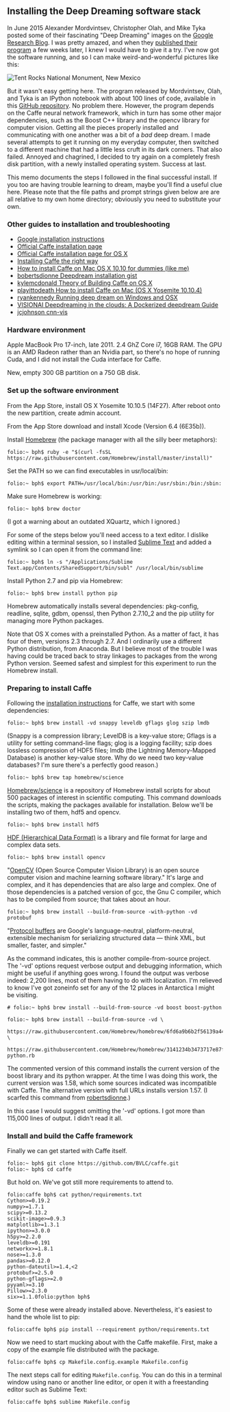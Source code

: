 ## Installing the Deep Dreaming software stack

In June 2015 Alexander Mordvintsev, Christopher Olah, and Mike Tyka posted some of their fascinating "Deep Dreaming" images on the [Google Research Blog](http://googleresearch.blogspot.com/2015/06/inceptionism-going-deeper-into-neural.html). I was pretty amazed, and when they [published their program](http://googleresearch.blogspot.com/2015/07/deepdream-code-example-for-visualizing.html) a few weeks later, I knew I would have to give it a try. I've now got the software running, and so I can make weird-and-wonderful pictures like this:

![Tent Rocks National Monument, New Mexico](tentrocks-6oct-oscale14-iter15-inception_4b-output-1.jpeg)

But it wasn't easy getting here. The program released by Mordvintsev, Olah, and Tyka is an IPython notebook with about 100 lines of code, available in this [GitHub repository](https://github.com/google/deepdream). No problem there. However, the program depends on the Caffe neural network framework, which in turn has some other major dependencies, such as the Boost C++ library and the opencv library for computer vision. Getting all the pieces properly installed and communicating with one another was a bit of a *bad* deep dream. I made several attempts to get it running on my everyday computer, then switched to a different machine that had a little less cruft in its dark corners. That also failed. Annoyed and chagrined, I decided to try again on a completely fresh disk partition, with a newly installed operating system. Success at last.

This memo documents the steps I followed in the final successful install. If you too are having trouble learning to dream, maybe you'll find a useful clue here. Please note that the file paths and prompt strings given below are are all relative to my own home directory; obviously you need to substitute your own.

### Other guides to installation and troubleshooting

* [Google installation instructions](https://github.com/google/deepdream/blob/master/dream.ipynb)
* [Official Caffe installation page](http://caffe.berkeleyvision.org/installation.html)
* [Official Caffe installation page for OS X](http://caffe.berkeleyvision.org/install_osx.html)
* [Installing Caffe the right way](http://installing-caffe-the-right-way.wikidot.com/start)
* [How to install Caffe on Mac OS X 10.10 for dummies (like me)](http://hoondy.com/2015/04/03/how-to-install-caffe-on-mac-os-x-10-10-for-dummies-like-me/)
* [bobertsdionne Deepdream installation gist](https://gist.github.com/robertsdionne/f58a5fc6e5d1d5d2f798)
* [kylemcdonald Theory of Building Caffe on OS X](https://gist.github.com/kylemcdonald/0698c7749e483cd43a0e)
* [playittodeath How to install Caffe on Mac (OS X Yosemite 10.10.4)](http://playittodeath.ru/how-to-install-caffe-on-mac-os-x-yosemite-10-10-4/)
* [ryankennedy Running deep dream on Windows and OSX](http://ryankennedy.io/running-the-deep-dream/)
* [VISIONAI Deepdreaming in the clouds: A Dockerized deepdream Guide](https://github.com/VISIONAI/clouddream)
* [jcjohnson cnn-vis](https://github.com/jcjohnson/cnn-vis)

### Hardware environment

Apple MacBook Pro 17-inch, late 2011. 2.4 GhZ Core i7, 16GB RAM. The GPU is an AMD Radeon rather than an Nvidia part, so there's no hope of running Cuda, and I did not install the Cuda interface for Caffe.

New, empty 300 GB partition on a 750 GB disk.

### Set up the software environment

From the App Store, install OS X Yosemite 10.10.5 (14F27). After reboot onto the new partition, create admin account.

From the App Store download and install Xcode (Version 6.4 (6E35b)).

Install [Homebrew](http://brew.sh/) (the package manager with all the silly beer metaphors):

    folio:~ bph$ ruby -e "$(curl -fsSL https://raw.githubusercontent.com/Homebrew/install/master/install)"

Set the PATH so we can find executables in usr/local/bin:

    folio:~ bph$ export PATH=/usr/local/bin:/usr/bin:/usr/sbin:/bin:/sbin:
    
Make sure Homebrew is working:

    folio:~ bph$ brew doctor

(I got a warning about an outdated XQuartz, which I ignored.)

For some of the steps below you'll need access to a text editor. I dislike editing within a terminal session, so I installed [Sublime Text](http://www.sublimetext.com/3) and added a symlink so I can open it from the command line:

    folio:~ bph$ ln -s "/Applications/Sublime Text.app/Contents/SharedSupport/bin/subl" /usr/local/bin/sublime

Install Python 2.7 and pip via Homebrew:

    folio:~ bph$ brew install python pip

Homebrew automatically installs several dependencies: pkg-config, readline, sqlite, gdbm, openssl, then Python 2.7.10_2 and the pip utility for managing more Python packages.

Note that OS X comes with a preinstalled Python. As a matter of fact, it has four of them, versions 2.3 through 2.7. And I ordinarily use a different Python distribution, from Anaconda. But I believe most of the trouble I was having could be traced back to stray linkages to packages from the wrong Python version. Seemed safest and simplest for this experiment to run the Homebrew install.

### Preparing to install Caffe

Following the [installation instructions](http://caffe.berkeleyvision.org/install_osx.html) for Caffe, we start with some dependencies:

    folio:~ bph$ brew install -vd snappy leveldb gflags glog szip lmdb
    
(Snappy is a compression library; LevelDB is a key-value store; Gflags is a utility for setting command-line flags; glog is a logging facility; szip does lossless compression of HDF5 files; lmdb (the Lightning Memory-Mapped Database) is another key-value store. Why do we need two key-value databases? I'm sure there's a perfectly good reason.)

    folio:~ bph$ brew tap homebrew/science

[Homebrew/science](https://github.com/Homebrew/homebrew-science/blob/master/opencv.rb) is a repository of Homebrew install scripts for about 500 packages of interest in scientific computing. This command downloads the scripts, making the packages available for installation. Below we'll be installing two of them, hdf5 and opencv.

    folio:~ bph$ brew install hdf5
    
[HDF (Hierarchical Data Format)](https://www.hdfgroup.org/HDF5/) is a library and file format for large and complex data sets.

    folio:~ bph$ brew install opencv

"[OpenCV](http://opencv.org/about.html) (Open Source Computer Vision Library) is an open source computer vision and machine learning software library." It's large and complex, and it has dependencies that are also large and complex. One of those dependencies is a patched version of gcc, the Gnu C compiler, which has to be compiled from source; that takes about an hour.

    folio:~ bph$ brew install --build-from-source -with-python -vd protobuf

"[Protocol buffers](https://developers.google.com/protocol-buffers/?hl=en) are Google's language-neutral, platform-neutral, extensible mechanism for serializing structured data — think XML, but smaller, faster, and simpler."

As the command indicates, this is another compile-from-source project. The '-vd' options request verbose output and debugging information, which might be useful if anything goes wrong. I found the output was verbose indeed: 2,200 lines, most of them having to do with localization. I'm relieved to know I've got zoneinfo set for any of the 12 places in Antarctica I might be visiting.

    # folio:~ bph$ brew install --build-from-source -vd boost boost-python
    
    folio:~ bph$ brew install --build-from-source -vd \
         https://raw.githubusercontent.com/Homebrew/homebrew/6fd6a9b6b2f56139a44dd689d30b7168ac13effb/Library/Formula/boost.rb \
         https://raw.githubusercontent.com/Homebrew/homebrew/3141234b3473717e87f3958d4916fe0ada0baba9/Library/Formula/boost-python.rb

The commented version of this command installs the current version of the boost library and its python wrapper. At the time I was doing this work, the current version was 1.58, which some sources indicated was incompatible with Caffe. The alternative version with full URLs installs version 1.57. (I scarfed this command from [robertsdionne](https://gist.github.com/robertsdionne/f58a5fc6e5d1d5d2f798).)

In this case I would suggest omitting the '-vd' options. I got more than 115,000 lines of output. I didn't read it all.

### Install and build the Caffe framework

Finally we can get started with Caffe itself.

    folio:~ bph$ git clone https://github.com/BVLC/caffe.git
    folio:~ bph$ cd caffe
    
But hold on. We've got still more requirements to attend to.

    folio:caffe bph$ cat python/requirements.txt 
    Cython>=0.19.2
    numpy>=1.7.1
    scipy>=0.13.2
    scikit-image>=0.9.3
    matplotlib>=1.3.1
    ipython>=3.0.0
    h5py>=2.2.0
    leveldb>=0.191
    networkx>=1.8.1
    nose>=1.3.0
    pandas>=0.12.0
    python-dateutil>=1.4,<2
    protobuf>=2.5.0
    python-gflags>=2.0
    pyyaml>=3.10
    Pillow>=2.3.0
    six>=1.1.0folio:python bph$ 

Some of these were already installed above. Nevertheless, it's easiest to hand the whole list to pip:

    folio:caffe bph$ pip install --requirement python/requirements.txt
    
Now we need to start mucking about with the Caffe makefile. First, make a copy of the example file distributed with the package.

    folio:caffe bph$ cp Makefile.config.example Makefile.config

The next steps call for editing `Makefile.config`. You can do this in a terminal window using nano or another line editor, or open it with a freestanding editor such as Sublime Text:

    folio:caffe bph$ sublime Makefile.config

